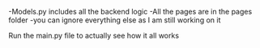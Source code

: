 -Models.py includes all the backend logic
-All the pages are in the pages folder
-you can ignore everything else as I am still working on it

Run the main.py file to actually see how it all works

